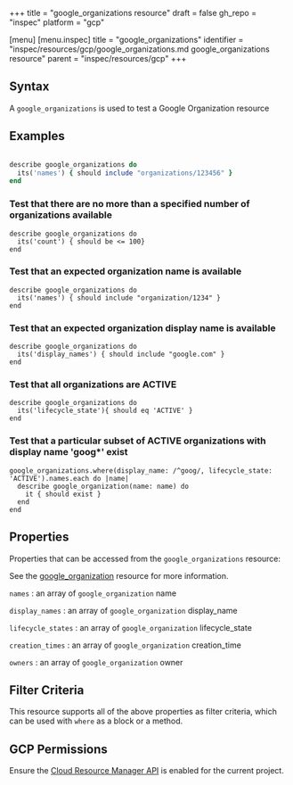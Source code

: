 +++
title = "google_organizations resource"
draft = false
gh_repo = "inspec"
platform = "gcp"

[menu]
  [menu.inspec]
    title = "google_organizations"
    identifier = "inspec/resources/gcp/google_organizations.md google_organizations resource"
    parent = "inspec/resources/gcp"
+++

## Syntax

A `google_organizations` is used to test a Google Organization resource

## Examples

```ruby

describe google_organizations do
  its('names') { should include "organizations/123456" }
end
```

### Test that there are no more than a specified number of organizations available

    describe google_organizations do
      its('count') { should be <= 100}
    end

### Test that an expected organization name is available

    describe google_organizations do
      its('names') { should include "organization/1234" }
    end

### Test that an expected organization display name is available

    describe google_organizations do
      its('display_names') { should include "google.com" }
    end

### Test that all organizations are ACTIVE

    describe google_organizations do
      its('lifecycle_state'){ should eq 'ACTIVE' }
    end

### Test that a particular subset of ACTIVE organizations with display name 'goog\*' exist

    google_organizations.where(display_name: /^goog/, lifecycle_state: 'ACTIVE').names.each do |name|
      describe google_organization(name: name) do
        it { should exist }
      end
    end

## Properties

Properties that can be accessed from the `google_organizations` resource:

See the [google_organization](/inspec/resources/google_organization/#properties) resource for more information.

`names`
: an array of `google_organization` name

`display_names`
: an array of `google_organization` display_name

`lifecycle_states`
: an array of `google_organization` lifecycle_state

`creation_times`
: an array of `google_organization` creation_time

`owners`
: an array of `google_organization` owner

## Filter Criteria

This resource supports all of the above properties as filter criteria, which can be used
with `where` as a block or a method.

## GCP Permissions

Ensure the [Cloud Resource Manager API](https://console.cloud.google.com/apis/library/cloudresourcemanager.googleapis.com/) is enabled for the current project.
